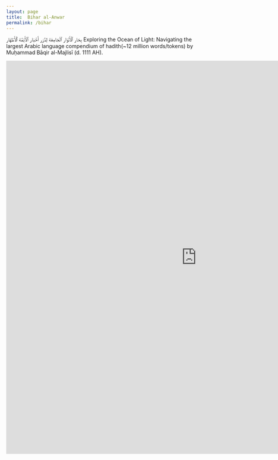```yaml
---
layout: page
title:  Bihar al-Anwar
permalink: /bihar
---
```

بِحَار ٱلْأَنْوَار ٱلْجَامِعَة لِدُرَر أَخْبَار ٱلَأَئِمَّة ٱلْأَطْهَار
Exploring the Ocean of Light: Navigating the largest Arabic language compendium of hadith(~12 million words/tokens) by Muḥammad Bāqir al-Majlisī (d. 1111 AH).

<iframe width="1024" height="1060" src="https://app.powerbi.com/view?r=eyJrIjoiNmRmYThiYmEtYTBlZi00ODg1LTlkNGQtOGQ5M2EzNzhmZDkwIiwidCI6Ijk1ZjZmYjYyLWI1YzUtNDkwNC04NTZjLTJlYTNiNGNjZTA4MyJ9" frameborder="0" allowFullScreen="true"></iframe>
